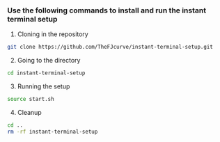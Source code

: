 ### Use the following commands to install and run the instant terminal setup

1. Cloning in the repository
```bash
git clone https://github.com/TheFJcurve/instant-terminal-setup.git
```

2. Going to the directory
```bash
cd instant-terminal-setup
```

3. Running the setup
```bash
source start.sh
```
4. Cleanup
```bash
cd ..
rm -rf instant-terminal-setup
```
